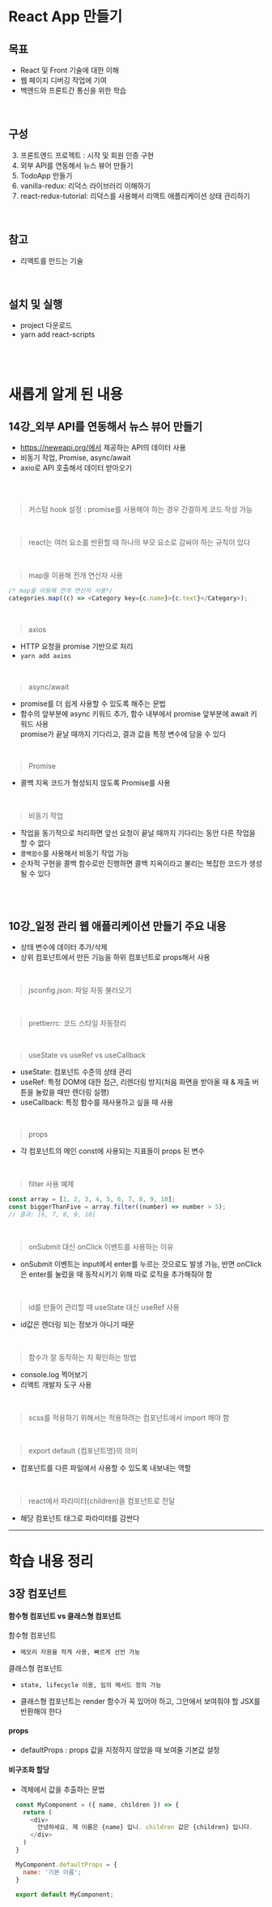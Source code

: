 # React App 만들기

## 목표

- React 및 Front 기술에 대한 이해
- 웹 페이지 디버깅 작업에 기여
- 백엔드와 프론트간 통신을 위한 학습

<br>

## 구성

3. 프론트엔드 프로젝트 : 시작 및 회원 인증 구현
4. 외부 API를 연동해서 뉴스 뷰어 만들기
5. TodoApp 만들기
6. vanilla-redux: 리덕스 라이브러리 이해하기
7. react-redux-tutorial: 리덕스를 사용해서 리액트 애플리케이션 상태 관리하기

<br>

## 참고

- 리액트를 만드는 기술

<br>

## 설치 및 실행

- project 다운로드
- yarn add react-scripts

<br>
<br>

# 새롭게 알게 된 내용

## 14강\_외부 API를 연동해서 뉴스 뷰어 만들기

- https://neweapi.org/에서 제공하는 API의 데이터 사용
- 비동기 작업, Promise, async/await
- axio로 API 호출해서 데이터 받아오기

<br>
<br>

> 커스텀 hook 설정 : promise를 사용해야 하는 경우 간결하게 코드 작성 가능

<br>

> react는 여러 요소를 반환할 때 하나의 부모 요소로 감싸야 하는 규칙이 있다

<br>

> map을 이용해 전개 연산자 사용

```javascript
/* map을 이용해 전개 연산자 사용*/
categories.map((c) => <Category key={c.name}>{c.text}</Category>);
```

<br>

> axios

- HTTP 요청을 promise 기반으로 처리
- `yarn add axios`

<br>

> async/await

- promise를 더 쉽게 사용할 수 있도록 해주는 문법
- 함수의 앞부분에 async 키워드 추가, 함수 내부에서 promise 앞부분에 await 키워드 사용<br>promise가 끝날 때까지 기다리고, 결과 값을 특정 변수에 담을 수 있다

<br>

> Promise

- 콜백 지옥 코드가 형성되지 않도록 Promise를 사용

<br>

> 비동기 작업

- 작업을 동기적으로 처리하면 앞선 요청이 끝날 때까지 기다리는 동안 다른 작업을 할 수 없다
- `콜백함수`를 사용해서 비동기 작업 가능
- 순차적 구현을 콜백 함수로만 진행하면 콜백 지옥이라고 불리는 복잡한 코드가 생성될 수 있다

<br>
<br>

## 10강\_일정 관리 웹 애플리케이션 만들기 주요 내용

- 상태 변수에 데이터 추가/삭제
- 상위 컴포넌트에서 만든 기능을 하위 컴포넌트로 props해서 사용

<br>

> jsconfig.json: 파일 자동 불러오기

<br>

> prettierrc: 코드 스타일 자동정리

<br>

> useState vs useRef vs useCallback

- useState: 컴포넌트 수준의 상태 관리
- useRef: 특정 DOM에 대한 접근, 리렌더링 방지(처음 화면을 받아올 때 & 제출 버튼을 눌렀을 때만 렌더링 실행)
- useCallback: 특정 함수를 재사용하고 싶을 때 사용

<br>

> props

- 각 컴포넌트의 메인 const에 사용되는 지표들이 props 된 변수

<br>

> filter 사용 예제

```javascript
const array = [1, 2, 3, 4, 5, 6, 7, 8, 9, 10];
const biggerThanFive = array.filter((number) => number > 5);
// 결과: [6, 7, 8, 9, 10]
```

<br>

> onSubmit 대신 onClick 이벤트를 사용하는 이유

- onSubmit 이벤트는 input에서 enter를 누르는 것으로도 발생 가능, 반면 onClick은 enter를 눌렀을 때 동작시키기 위해 따로 로직을 추가해줘야 함

<br>

> id를 만들어 관리할 때 useState 대신 useRef 사용

- id값은 렌더링 되는 정보가 아니기 때문

<br>

> 함수가 잘 동작하는 지 확인하는 방법

- console.log 찍어보기
- 리액트 개발자 도구 사용

<br>

> scss를 적용하기 위해서는 적용하려는 컴포넌트에서 import 해야 함

<br>

> export default {컴포넌트명}의 의미

- 컴포넌트를 다른 파일에서 사용할 수 있도록 내보내는 역할

<br>

> react에서 파라미터(children)을 컴포넌트로 전달

- 해당 컴포넌트 태그로 파라미터를 감싼다

<hr>

# 학습 내용 정리

## 3장 컴포넌트

#### 함수형 컴포넌트 vs 클래스형 컴포넌트

함수형 컴포넌트

- `메모리 자원을 적게 사용, 빠르게 선언 가능`

클래스형 컴포넌트

- `state, lifecycle 이용, 임의 메서드 정의 가능`

- 클래스형 컴포넌트는 render 함수가 꼭 있어야 하고, 그안에서 보여줘야 할 JSX를 반환해야 한다

#### props

- defaultProps : props 값을 지정하지 않았을 때 보여줄 기본값 설정

#### 비구조화 할당

- 객체에서 값을 추출하는 문법

```javascript
  const MyComponent = ({ name, children }) => {
    return (
      <div>
        안녕하세요, 제 이름은 {name} 입니. children 값은 {children} 입니다.
      </div>
    )
  }

  MyComponent.defaultProps = {
    name: '기본 이름';
  }

  export default MyComponent;
```
